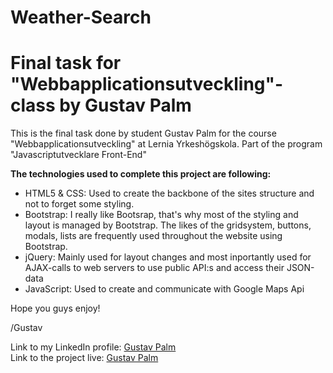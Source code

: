 # Weather-Search

<h1>Final task for "Webbapplicationsutveckling"-class by Gustav Palm</h1>

This is the final task done by student Gustav Palm for the course "Webbapplicationsutveckling" at Lernia Yrkeshögskola. Part of the program "Javascriptutvecklare Front-End"

<strong>The technologies used to complete this project are following:</strong>
<ul>
	<li>HTML5 & CSS: Used to create the backbone of the sites structure and not to forget some styling.</li>
	<li>Bootstrap: I really like Bootsrap, that's why most of the styling and layout is managed by Bootstrap. The likes of the gridsystem, buttons, modals, lists are frequently used throughout the website using Bootstrap.</li>
	<li>jQuery: Mainly used for layout changes and most inportantly used for AJAX-calls to web servers to use public API:s and access their JSON-data </li>
	<li>JavaScript: Used to create and communicate with Google Maps Api</li>
</ul>

Hope you guys enjoy! 

/Gustav

Link to my LinkedIn profile: <a href="https://www.linkedin.com/in/gustav-palm-53393a114?trk=nav_responsive_tab_profile 
">Gustav Palm</a></br>
Link to the project live: <a href="https://larrypalm.github.io/">Gustav Palm</a>
